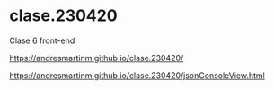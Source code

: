 # clase.230420
Clase 6 front-end

https://andresmartinm.github.io/clase.230420/

https://andresmartinm.github.io/clase.230420/jsonConsoleView.html
